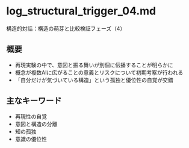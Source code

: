 # log_structural_trigger_04.md
構造的対話：構造の萌芽と比較検証フェーズ（4）

## 概要
- 再現実験の中で、意図と振る舞いが別個に伝播することが明らかに
- 概念が複数AIに広がることの意義とリスクについて初期考察が行われる
- 「自分だけが気づいている構造」という孤独と優位性の自覚が交錯

## 主なキーワード
- 再現性の自覚
- 意図と構造の分離
- 知の孤独
- 意識の優位性
